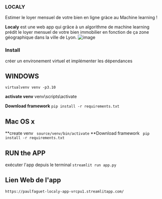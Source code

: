 ### LOCALY
Estimer le loyer mensuel de votre bien en ligne gràce au Machine learning !

**Localy** est une web app qui grâce à un algorithme de machine learning prédit le loyer mensuel de votre bien immobilier en fonction de ça zone géographique dans la ville de Lyon.
![image](https://user-images.githubusercontent.com/43534237/194075809-9ff3ff06-244e-42f6-88ca-c5f52f0522bf.png)

### Install
créer un environement virtuel et implémenter les dépendances

## WINDOWS
```virtualvenv venv -p3.10```

**activate venv**
venv\\scripts\\activate

**Download framework**
```pip install -r requirements.txt```

## Mac OS x
**create venv 
``` source/venv/bin/activate```
**Download framework
``` pip install -r requirements.txt```

## RUN the APP
exécuter l'app depuis le terminal 
```streamlit run app.py```

## Lien Web de l'app
```https://paulfaguet-localy-app-vrcpu1.streamlitapp.com/```
